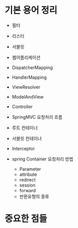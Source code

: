 # 기본 용어 정리



* 필터

* 리스터

* 서블릿

* 웹어플리케이션

* DispatcherMapping

* HandlerMapping

* ViewResolver

* ModelAndView

* Controller

* SpringMVC 요청처리 흐름

* 루트 컨테이너

* 서블릿 컨테이너

* Interceptor

* spring Container 요청처리 방법
    - Parameter
    - attribute
    - redirect
    - session
    - forward 
    - 반환유형의 종류




# 중요한 점들








































